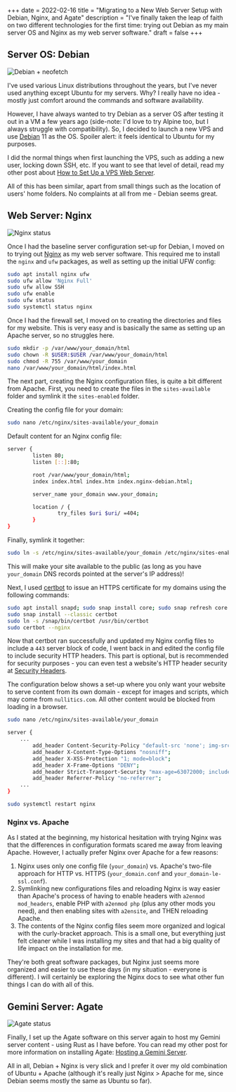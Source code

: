 +++
date = 2022-02-16
title = "Migrating to a New Web Server Setup with Debian, Nginx, and Agate"
description = "I've finally taken the leap of faith on two different technologies for the first time: trying out Debian as my main server OS and Nginx as my web server software."
draft = false
+++

## Server OS: Debian

![Debian + neofetch](https://img.cleberg.io/blog/20220216-migrating-to-debian-and-nginx/neofetch.png)

I've used various Linux distributions throughout the years, but I've never used anything except Ubuntu for my servers. Why? I really have no idea - mostly just comfort around the commands and software availability.

However, I have always wanted to try Debian as a server OS after testing it out in a VM a few years ago (side-note: I'd love to try Alpine too, but I always struggle with compatibility). So, I decided to launch a new VPS and use [Debian](https://www.debian.org) 11 as the OS. Spoiler alert: it feels identical to Ubuntu for my purposes.

I did the normal things when first launching the VPS, such as adding a new user, locking down SSH, etc. If you want to see that level of detail, read my other post about [How to Set Up a VPS Web Server](https://cleberg.io/blog/how-to-set-up-a-vps-web-server/).

All of this has been similar, apart from small things such as the location of users' home folders. No complaints at all from me - Debian seems great.

## Web Server: Nginx

![Nginx status](https://img.cleberg.io/blog/20220216-migrating-to-debian-and-nginx/nginx.png)

Once I had the baseline server configuration set-up for Debian, I moved on to trying out [Nginx](https://nginx.org) as my web server software. This required me to install the `nginx` and `ufw` packages, as well as setting up the initial UFW config:

```bash
sudo apt install nginx ufw
sudo ufw allow 'Nginx Full'
sudo ufw allow SSH
sudo ufw enable
sudo ufw status
sudo systemctl status nginx
```

Once I had the firewall set, I moved on to creating the directories and files for my website. This is very easy and is basically the same as setting up an Apache server, so no struggles here.

```bash
sudo mkdir -p /var/www/your_domain/html
sudo chown -R $USER:$USER /var/www/your_domain/html
sudo chmod -R 755 /var/www/your_domain
nano /var/www/your_domain/html/index.html
```

The next part, creating the Nginx configuration files, is quite a bit different from Apache. First, you need to create the files in the `sites-available` folder and symlink it the `sites-enabled` folder.

Creating the config file for your domain:

```bash
sudo nano /etc/nginx/sites-available/your_domain
```

Default content for an Nginx config file:

```bash
server {
        listen 80;
        listen [::]:80;

        root /var/www/your_domain/html;
        index index.html index.htm index.nginx-debian.html;

        server_name your_domain www.your_domain;

        location / {
                try_files $uri $uri/ =404;
        }
}
```

Finally, symlink it together:

```bash
sudo ln -s /etc/nginx/sites-available/your_domain /etc/nginx/sites-enabled/
```

This will make your site available to the public (as long as you have `your_domain` DNS records pointed at the server's IP address)!

Next, I used [certbot](https://certbot.eff.org/) to issue an HTTPS certificate for my domains using the following commands:

```bash
sudo apt install snapd; sudo snap install core; sudo snap refresh core
sudo snap install --classic certbot
sudo ln -s /snap/bin/certbot /usr/bin/certbot
sudo certbot --nginx
```

Now that certbot ran successfully and updated my Nginx config files to include a `443` server block of code, I went back in and edited the config file to include security HTTP headers. This part is optional, but is recommended for security purposes - you can even test a website's HTTP header security at [Security Headers](https://securityheaders.com/).

The configuration below shows a set-up where you only want your website to serve content from its own domain - except for images and scripts, which may come from `nullitics.com`. All other content would be blocked from loading in a browser.

```bash
sudo nano /etc/nginx/sites-available/your_domain
```

```bash
server {
    ...
        add_header Content-Security-Policy "default-src 'none'; img-src 'self' https://nullitics.com; script-src 'self' https://nullitics.com; style-src 'self'; font-src 'self'";
        add_header X-Content-Type-Options "nosniff";
        add_header X-XSS-Protection "1; mode=block";
        add_header X-Frame-Options "DENY";
        add_header Strict-Transport-Security "max-age=63072000; includeSubDomains";
        add_header Referrer-Policy "no-referrer";
    ...
}
```

```bash
sudo systemctl restart nginx
```

### Nginx vs. Apache

As I stated at the beginning, my historical hesitation with trying Nginx was that the differences in configuration formats scared me away from leaving Apache. However, I actually prefer Nginx over Apache for a few reasons:

1. Nginx uses only one config file (`your_domain`) vs. Apache's two-file approach for HTTP vs. HTTPS (`your_domain.conf` and `your_domain-le-ssl.conf`).
2. Symlinking new configurations files and reloading Nginx is way easier than Apache's process of having to enable headers with `a2enmod mod_headers`, enable PHP with `a2enmod php` (plus any other mods you need), and then enabling sites with `a2ensite`, and THEN reloading Apache.
3. The contents of the Nginx config files seem more organized and logical with the curly-bracket approach. This is a small one, but everything just felt cleaner while I was installing my sites and that had a big quality of life impact on the installation for me.

They're both great software packages, but Nginx just seems more organized and easier to use these days (in my situation - everyone is different). I will certainly be exploring the Nginx docs to see what other fun things I can do with all of this.

## Gemini Server: Agate

![Agate status](https://img.cleberg.io/blog/20220216-migrating-to-debian-and-nginx/agate.png)

Finally, I set up the Agate software on this server again to host my Gemini server content - using Rust as I have before. You can read my other post for more information on installing Agate: [Hosting a Gemini Server](https://cleberg.io/blog/hosting-a-gemini-server/).

All in all, Debian + Nginx is very slick and I prefer it over my old combination of Ubuntu + Apache (although it's really just Nginx > Apache for me, since Debian seems mostly the same as Ubuntu so far).
